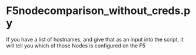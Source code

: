 # F5nodecomparison_without_creds.py

If you have a list of hostnames, and give that as an input into the script, it will tell you which of those Nodes is configured on the F5
